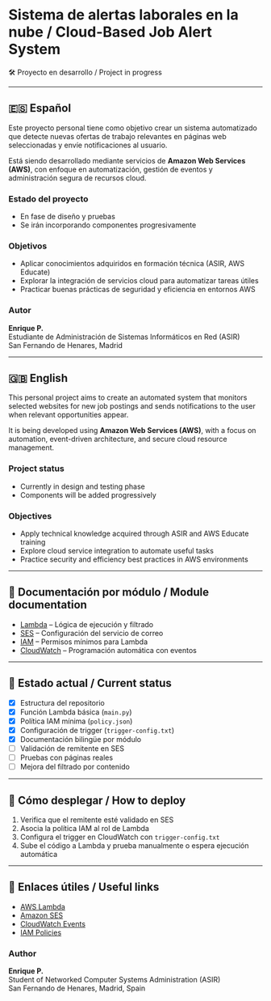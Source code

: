 # Sistema de alertas laborales en la nube / Cloud-Based Job Alert System

🛠️ Proyecto en desarrollo / Project in progress

---

## 🇪🇸 Español

Este proyecto personal tiene como objetivo crear un sistema automatizado que detecte nuevas ofertas de trabajo relevantes en páginas web seleccionadas y envíe notificaciones al usuario.

Está siendo desarrollado mediante servicios de **Amazon Web Services (AWS)**, con enfoque en automatización, gestión de eventos y administración segura de recursos cloud.

### Estado del proyecto

- En fase de diseño y pruebas  
- Se irán incorporando componentes progresivamente

### Objetivos

- Aplicar conocimientos adquiridos en formación técnica (ASIR, AWS Educate)  
- Explorar la integración de servicios cloud para automatizar tareas útiles  
- Practicar buenas prácticas de seguridad y eficiencia en entornos AWS

### Autor

**Enrique P.**  
Estudiante de Administración de Sistemas Informáticos en Red (ASIR)  
San Fernando de Henares, Madrid

---

## 🇬🇧 English

This personal project aims to create an automated system that monitors selected websites for new job postings and sends notifications to the user when relevant opportunities appear.

It is being developed using **Amazon Web Services (AWS)**, with a focus on automation, event-driven architecture, and secure cloud resource management.

### Project status

- Currently in design and testing phase  
- Components will be added progressively

### Objectives

- Apply technical knowledge acquired through ASIR and AWS Educate training  
- Explore cloud service integration to automate useful tasks  
- Practice security and efficiency best practices in AWS environments


---

## 🔗 Documentación por módulo / Module documentation

- [Lambda](lambda/README.md) – Lógica de ejecución y filtrado  
- [SES](ses/README.md) – Configuración del servicio de correo  
- [IAM](iam/README.md) – Permisos mínimos para Lambda  
- [CloudWatch](cloudwatch/README.md) – Programación automática con eventos

---

## 📌 Estado actual / Current status

- [x] Estructura del repositorio  
- [x] Función Lambda básica (`main.py`)  
- [x] Política IAM mínima (`policy.json`)  
- [x] Configuración de trigger (`trigger-config.txt`)  
- [x] Documentación bilingüe por módulo  
- [ ] Validación de remitente en SES  
- [ ] Pruebas con páginas reales  
- [ ] Mejora del filtrado por contenido

---

## 🚀 Cómo desplegar / How to deploy

1. Verifica que el remitente esté validado en SES  
2. Asocia la política IAM al rol de Lambda  
3. Configura el trigger en CloudWatch con `trigger-config.txt`  
4. Sube el código a Lambda y prueba manualmente o espera ejecución automática

---

## 📎 Enlaces útiles / Useful links

- [AWS Lambda](https://docs.aws.amazon.com/lambda/latest/dg/welcome.html)  
- [Amazon SES](https://docs.aws.amazon.com/ses/latest/dg/send-email.html)  
- [CloudWatch Events](https://docs.aws.amazon.com/AmazonCloudWatch/latest/events/WhatIsCloudWatchEvents.html)  
- [IAM Policies](https://docs.aws.amazon.com/IAM/latest/UserGuide/access_policies.html)

  

### Author

**Enrique P.**  
Student of Networked Computer Systems Administration (ASIR)  
San Fernando de Henares, Madrid, Spain
